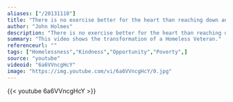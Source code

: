 ```yaml
---
aliases: ["/20131110"]
title: "There is no exercise better for the heart than reaching down and lifting people up."
author: "John Holmes"
description: "There is no exercise better for the heart than reaching down and lifting people up. - John Holmes quotes from GetInspired365.com"
summary: "This video shows the transformation of a Homeless Veteran."
referenceurl: ""
tags: ["Homelessness","Kindness","Opportunity","Poverty",]
source: "youtube"
videoid: "6a6VVncgHcY"
image: "https://img.youtube.com/vi/6a6VVncgHcY/0.jpg"
---
```


{{< youtube 6a6VVncgHcY >}}
